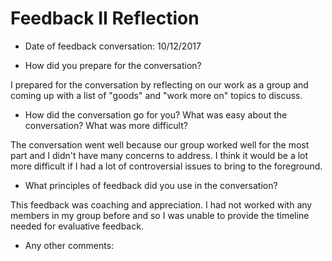 # Feedback II Reflection

* Date of feedback conversation: 10/12/2017

* How did you prepare for the conversation?

I prepared for the conversation by reflecting on our work as a group and coming up with a list of "goods" and "work more on" topics to discuss.

* How did the conversation go for you? What was easy about the conversation? What was more difficult? 

The conversation went well because our group worked well for the most part and I didn't have many concerns to address. I think it would be a lot more difficult if I had a lot of controversial issues to bring to the foreground.

* What principles of feedback did you use in the conversation?

This feedback was coaching and appreciation. I had not worked with any members in my group before and so I was unable to provide the timeline needed for evaluative feedback.

* Any other comments:
